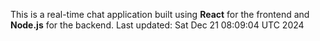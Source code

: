 This is a real-time chat application built using **React** for the frontend and **Node.js** for the backend.
Last updated: Sat Dec 21 08:09:04 UTC 2024
